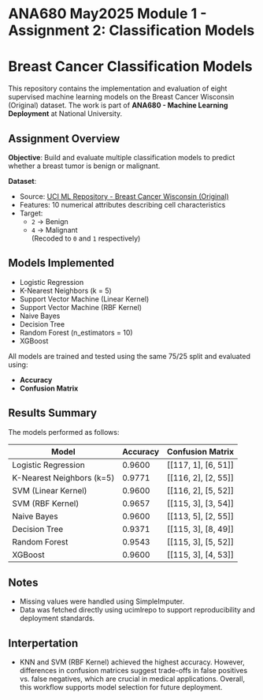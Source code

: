 # ANA680 May2025 Module 1 - Assignment 2: Classification Models 
# Breast Cancer Classification Models

This repository contains the implementation and evaluation of eight supervised machine learning models on the Breast Cancer Wisconsin (Original) dataset. The work is part of **ANA680 - Machine Learning Deployment** at National University.

## Assignment Overview

**Objective**: Build and evaluate multiple classification models to predict whether a breast tumor is benign or malignant.

**Dataset**:  
- Source: [UCI ML Repository - Breast Cancer Wisconsin (Original)](https://archive.ics.uci.edu/ml/datasets/breast+cancer+wisconsin+(original))  
- Features: 10 numerical attributes describing cell characteristics  
- Target:  
  - `2` → Benign  
  - `4` → Malignant  
  (Recoded to `0` and `1` respectively)

## Models Implemented

- Logistic Regression  
- K-Nearest Neighbors (k = 5)  
- Support Vector Machine (Linear Kernel)  
- Support Vector Machine (RBF Kernel)  
- Naive Bayes  
- Decision Tree  
- Random Forest (n_estimators = 10)  
- XGBoost

All models are trained and tested using the same 75/25 split and evaluated using:
- **Accuracy**
- **Confusion Matrix**

## Results Summary

The models performed as follows:

| Model                      | Accuracy | Confusion Matrix         |
|---------------------------|----------|--------------------------|
| Logistic Regression       | 0.9600   | [[117, 1], [6, 51]]      |
| K-Nearest Neighbors (k=5) | 0.9771   | [[116, 2], [2, 55]]      |
| SVM (Linear Kernel)       | 0.9600   | [[116, 2], [5, 52]]      |
| SVM (RBF Kernel)          | 0.9657   | [[115, 3], [3, 54]]      |
| Naive Bayes               | 0.9600   | [[113, 5], [2, 55]]      |
| Decision Tree             | 0.9371   | [[115, 3], [8, 49]]      |
| Random Forest             | 0.9543   | [[115, 3], [5, 52]]      |
| XGBoost                   | 0.9600   | [[115, 3], [4, 53]]      |

## Notes
- Missing values were handled using SimpleImputer.
- Data was fetched directly using ucimlrepo to support reproducibility and deployment standards.

## Interpertation
- KNN and SVM (RBF Kernel) achieved the highest accuracy. However, differences in confusion matrices suggest trade-offs in false positives vs. false negatives, which are crucial in medical applications. Overall, this workflow supports model selection for future deployment.
